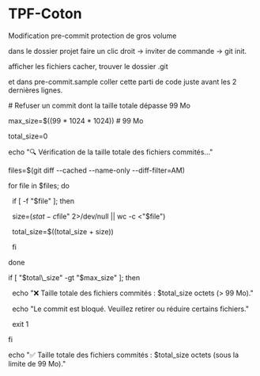 # TPF-Coton



Modification pre-commit protection de gros volume


dans le dossier projet faire un clic droit -> inviter de commande -> git init.

afficher les fichiers cacher, trouver le dossier .git

et dans pre-commit.sample coller cette parti de code juste avant les 2 dernières lignes.



\# Refuser un commit dont la taille totale dépasse 99 Mo

max\_size=$((99 \* 1024 \* 1024)) # 99 Mo

total\_size=0



echo "🔍 Vérification de la taille totale des fichiers commités..."



files=$(git diff --cached --name-only --diff-filter=AM)



for file in $files; do

&nbsp;	if \[ -f "$file" ]; then

&nbsp;		size=$(stat -c%s "$file" 2>/dev/null || wc -c <"$file")

&nbsp;		total\_size=$((total\_size + size))

&nbsp;	fi

done



if \[ "$total\_size" -gt "$max\_size" ]; then

&nbsp;	echo "❌ Taille totale des fichiers commités : $total\_size octets (> 99 Mo)."

&nbsp;	echo "Le commit est bloqué. Veuillez retirer ou réduire certains fichiers."

&nbsp;	exit 1

fi



echo "✅ Taille totale des fichiers commités : $total\_size octets (sous la limite de 99 Mo)."



